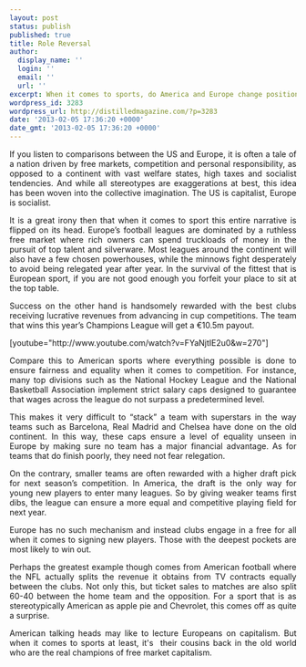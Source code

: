 ```yaml
---
layout: post
status: publish
published: true
title: Role Reversal
author:
  display_name: ''
  login: ''
  email: ''
  url: ''
excerpt: When it comes to sports, do America and Europe change positions?
wordpress_id: 3283
wordpress_url: http://distilledmagazine.com/?p=3283
date: '2013-02-05 17:36:20 +0000'
date_gmt: '2013-02-05 17:36:20 +0000'
---
```

<p style="text-align: justify;">If you listen to comparisons between the US and Europe, it is often a tale of a nation driven by free markets, competition and personal responsibility, as opposed to a continent with vast welfare states, high taxes and socialist tendencies. And while all stereotypes are exaggerations at best, this idea has been woven into the collective imagination. The US is capitalist, Europe is socialist.</p>
<p style="text-align: justify;">It is a great irony then that when it comes to sport this entire narrative is flipped on its head. Europe’s football leagues are dominated by a ruthless free market where rich owners can spend truckloads of money in the pursuit of top talent and silverware. Most leagues around the continent will also have a few chosen powerhouses, while the minnows fight desperately to avoid being relegated year after year. In the survival of the fittest that is European sport, if you are not good enough you forfeit your place to sit at the top table.</p>
<p style="text-align: justify;">Success on the other hand is handsomely rewarded with the best clubs receiving lucrative revenues from advancing in cup competitions. The team that wins this year’s Champions League will get a €10.5m payout.</p>
<p style="text-align: justify;"><!--column--></p>
<p style="text-align: justify;">[youtube="http://www.youtube.com/watch?v=FYaNjtIE2u0&amp;w=270"]</p>
<p style="text-align: justify;">Compare this to American sports where everything possible is done to ensure fairness and equality when it comes to competition. For instance, many top divisions such as the National Hockey League and the National Basketball Association implement strict salary caps designed to guarantee that wages across the league do not surpass a predetermined level.</p>
<p style="text-align: justify;">This makes it very difficult to “stack” a team with superstars in the way teams such as Barcelona, Real Madrid and Chelsea have done on the old continent. In this way, these caps ensure a level of equality unseen in Europe by making sure no team has a major financial advantage. As for teams that do finish poorly, they need not fear relegation.</p>
<p style="text-align: justify;"><!--column--></p>
<p style="text-align: justify;">On the contrary, smaller teams are often rewarded with a higher draft pick for next season’s competition. In America, the draft is the only way for young new players to enter many leagues. So by giving weaker teams first dibs, the league can ensure a more equal and competitive playing field for next year.</p>
<p style="text-align: justify;">Europe has no such mechanism and instead clubs engage in a free for all when it comes to signing new players. Those with the deepest pockets are most likely to win out.</p>
<p style="text-align: justify;">Perhaps the greatest example though comes from American football where the NFL actually splits the revenue it obtains from TV contracts equally between the clubs. Not only this, but ticket sales to matches are also split 60-40 between the home team and the opposition. For a sport that is as stereotypically American as apple pie and Chevrolet, this comes off as quite a surprise.</p>
<p style="text-align: justify;">American talking heads may like to lecture Europeans on capitalism. But when it comes to sports at least, it's  their cousins back in the old world who are the real champions of free market capitalism.</p>
<p style="text-align: justify;"><!--column--></p>
